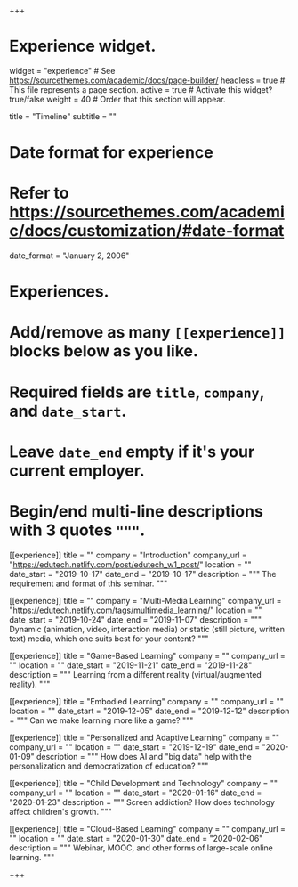 +++
# Experience widget.
widget = "experience"  # See https://sourcethemes.com/academic/docs/page-builder/
headless = true  # This file represents a page section.
active = true  # Activate this widget? true/false
weight = 40  # Order that this section will appear.

title = "Timeline"
subtitle = ""

# Date format for experience
#   Refer to https://sourcethemes.com/academic/docs/customization/#date-format
date_format = "January 2, 2006"

# Experiences.
#   Add/remove as many `[[experience]]` blocks below as you like.
#   Required fields are `title`, `company`, and `date_start`.
#   Leave `date_end` empty if it's your current employer.
#   Begin/end multi-line descriptions with 3 quotes `"""`.
[[experience]]
  title = ""
  company = "Introduction"
  company_url = "https://edutech.netlify.com/post/edutech_w1_post/"
  location = ""
  date_start = "2019-10-17"
  date_end = "2019-10-17"
  description = """
 The requirement and format of this seminar.
  """

[[experience]]
  title = ""
  company = "Multi-Media Learning"
  company_url = "https://edutech.netlify.com/tags/multimedia_learning/"
  location = ""
  date_start = "2019-10-24"
  date_end = "2019-11-07"
  description = """
  Dynamic (animation, video, interaction media) or static (still picture, written text) media, which one suits best for your content?
  """

[[experience]]
title = "Game-Based Learning"
company = ""
company_url = ""
location = ""
date_start = "2019-11-21"
date_end = "2019-11-28"
description = """
Learning from a different reality (virtual/augmented reality).
"""

[[experience]]
title = "Embodied Learning"
company = ""
company_url = ""
location = ""
date_start = "2019-12-05"
date_end = "2019-12-12"
description = """
Can we make learning more like a game?
"""

[[experience]]
title = "Personalized and Adaptive Learning"
company = ""
company_url = ""
location = ""
date_start = "2019-12-19"
date_end = "2020-01-09"
description = """
How does AI and "big data" help with the personalization and democratization of education?
"""

[[experience]]
title = "Child Development and Technology"
company = ""
company_url = ""
location = ""
date_start = "2020-01-16"
date_end = "2020-01-23"
description = """
Screen addiction? How does technology affect children's growth.
"""

[[experience]]
title = "Cloud-Based Learning"
company = ""
company_url = ""
location = ""
date_start = "2020-01-30"
date_end = "2020-02-06"
description = """
Webinar, MOOC, and other forms of large-scale online learning. 
"""

+++
